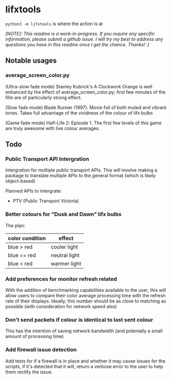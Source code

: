 # lifxtools

`python3 -m lifxtools` is where the action is at

_[NOTE]: This readme is a work-in-progress. If you require any specific information, please submit a github issue. I will try my best to address any questions you have in this readme once I get the chance. Thanks! :)_

## Notable usages
### average_screen_color.py
(Ultra-slow fade mode)
Stanley Kubrick's A Clockwork Orange is well enhanced by the effect of average_screen_color.py; first few minutes of the film are of particularly strong effect.

(Slow fade mode)
Blade Runner (1997). Movie full of both muted and vibrant tones. Takes full advantage of the vividness of the colour of lifx bulbs

(Game fade mode)
Half-Life 2: Episode 1. The first few levels of this game are truly awesome with live colour averages.

## Todo
### Public Transport API Intergration
Intergration for multiple public transport APIs. This will involve making a package to translate multiple APIs to the general format (which is likely object-based)

Planned APIs to intergrate:
- PTV (Public Transport Victoria)

### Better colours for "Dusk and Dawn" lifx bulbs
The plan:

| color condition | effect        |
| ---             | ---           |
| blue > red      | cooler light  |
| blue == red     | neutral light |
| blue < red      | warmer light  |

### Add preferences for monitor refresh related
With the addition of benchmarking capabilities available to the user, this will allow users to compare their color average processing time with the refresh rate of their displays. Ideally, this number should be as close to matching as possible (with consideration for network speed also)

### Don't send packets if colour is identical to last sent colour
This has the intention of saving network bandwidth (and potenially a small amount of processing time)

### Add firewall issue detection
Add tests for if a firewall is in place and whether it may cause issues for the scripts, if it's detected that it will, return a verbose error to the user to help them rectify the issue.
